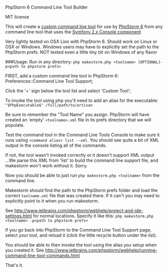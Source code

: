 PhpStorm 6 Command Line Tool Builder

MIT license

This will create a [custom command line tool](http://www.jetbrains.com/phpstorm/webhelp/command-line-tool-support.html) for use by [PhpStorm 6](http://www.jetbrains.com/phpstorm/)
from any command line tool that uses the [Symfony 2.x Console component](https://github.com/symfony/Console) 

Very lightly tested on OSX Lion with PhpStorm 6. Should work on Linux or OSX or Windows.
Windows users may have to explicitly set the path to the PhpStorm prefs.
NOT tested even a little tiny bit on Windows of any flavor

###Usage:
Run in any directory:
```php makestorm.php <toolname> [OPTIONAL]-p<path to phpstorm prefs>```

FIRST, add a custom command line tool in PhpStorm 6: Preferences::Command Line Tool Support;

Click the '+' sign below the tool list and select 'Custom Tool';

To invoke the tool using php you'll need to add an alias for the executable:
   ```"$PhpExecutable$" /full/path/to/artisan```

Be sure to remember the "Tool Name" you assign.
PhpStorm will have created an 'empty' ```<toolname>.xml``` file in its prefs directory that we will populate.

Test the command tool in the Command Line Tools Console to make sure it runs
  usiing ```<command alias> list --xml```.
You should see quite a bit of XML output in the console listing all of the commands.

If not, the tool wasn't invoked correctly or it doesn't support XML output
...We parse this XML from 'list' to build the command line support file, and makestorm won't work without it. Sorry.

Now you should be able to just run ```php makestorm.php <toolname>``` from the command line.

Makestorm should find the path to the PhpStorm prefs folder and load the correct ```toolname.xml``` file that was created there.
If it can't you may need to explicitly point to it when you run makestorm.

See http://www.jetbrains.com/phpstorm/webhelp/project-and-ide-settings.html for normal locations.
Specify it like this: ```php makestorm.php <toolname> -p<path to phpstorm prefs>```

If you go back into PhpStorm to the Command Line Tool Support page, select your tool,
and reload it (click the little recycle button under the list).

You should be able to then invoke the tool using the alias you setup when you created it.
See http://www.jetbrains.com/phpstorm/webhelp/running-command-line-tool-commands.html

That's it.
